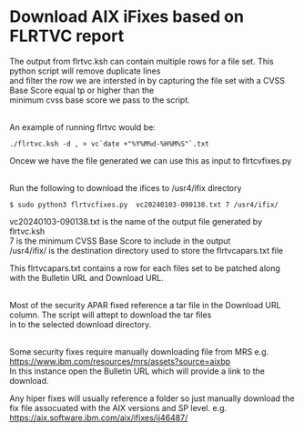 # Download AIX iFixes based on FLRTVC report

The output from flrtvc.ksh can contain multiple rows for a file set. This python script will remove duplicate lines<br>
and filter the row we are intersted in by capturing the file set with a CVSS Base Score equal tp or higher than the <br>
minimum cvss base score we pass to the script.<br><br>

An example of running flrtvc would be:

```
./flrtvc.ksh -d , > vc`date +"%Y%M%d-%H%M%S"`.txt
```
Oncew we have the file generated we can use this as input to flrtcvfixes.py<br><br>

Run the following to download the ifices to /usr4/ifix directory

```
$ sudo python3 flrtvcfixes.py  vc20240103-090138.txt 7 /usr4/ifix/
```
vc20240103-090138.txt is the name of the output file generated by flrtvc.ksh<br>
7 is the minimum CVSS Base Score to include in the output<br>
/usr4/ifix/ is the destination directory used to store the flrtvcapars.txt file<br>

This flrtvcapars.txt contains a row for each files set to be patched along with the Bulletin URL and Download URL.<br><br>

Most of the security APAR fixed reference a tar file in the Download URL column. The script will attept to download the tar files<br>
in to the selected download directory.<br><br>

Some security fixes require manually downloading file from MRS e.g. <br>
https://www.ibm.com/resources/mrs/assets?source=aixbp<br>
In this instance open the Bulletin URL which will provide a link to the download.<br>

Any hiper fixes will usually reference a folder so just manually download the fix file assocuated with the AIX versions and SP level. e.g.<br>
https://aix.software.ibm.com/aix/ifixes/ij46487/<br>
